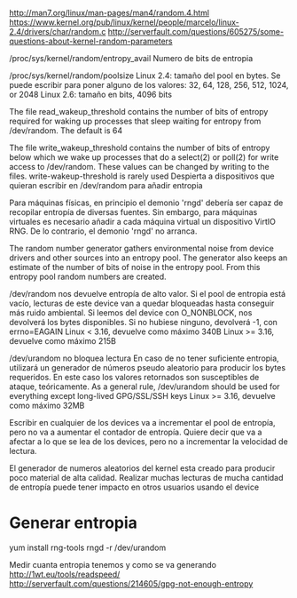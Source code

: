 http://man7.org/linux/man-pages/man4/random.4.html
https://www.kernel.org/pub/linux/kernel/people/marcelo/linux-2.4/drivers/char/random.c
http://serverfault.com/questions/605275/some-questions-about-kernel-random-parameters

/proc/sys/kernel/random/entropy_avail
Numero de bits de entropia

/proc/sys/kernel/random/poolsize
Linux 2.4: tamaño del pool en bytes. Se puede escribir para poner alguno de los valores: 32, 64, 128, 256, 512, 1024, or 2048
Linux 2.6: tamaño en bits, 4096 bits

The file read_wakeup_threshold contains the number of bits of entropy required for waking up processes that sleep waiting for entropy from /dev/random. The default is 64

The file write_wakeup_threshold contains the number of bits of entropy below which we wake up processes that do a select(2) or poll(2) for write access to /dev/random. These values can be changed by writing to the files.
write-wakeup-threshold is rarely used
Despierta a dispositivos que quieran escribir en /dev/random para añadir entropia




Para máquinas físicas, en principio el demonio 'rngd' debería ser capaz de recopilar entropía de diversas fuentes. Sin embargo, para máquinas virtuales es necesario añadir a cada máquina virtual un dispositivo VirtIO RNG. De lo contrario, el demonio 'rngd' no arranca.



The random number generator gathers environmental noise from device drivers and other sources into an entropy pool. The generator also keeps an estimate of the number of bits of noise in the entropy pool. From this entropy pool random numbers are created.

/dev/random
nos devuelve entropía de alto valor.
Si el pool de entropia está vacío, lecturas de este device van a quedar bloqueadas hasta conseguir más ruido ambiental.
Si leemos del device con O_NONBLOCK, nos devolverá los bytes disponibles. Si no hubiese ninguno, devolverá -1, con errno=EAGAIN
Linux < 3.16, devuelve como máximo 340B
Linux >= 3.16, devuelve como máximo 215B

/dev/urandom
no bloquea lectura
En caso de no tener suficiente entropia, utilizará un generador de números pseudo aleatorio para producir los bytes requeridos.
En este caso los valores retornados son susceptibles de ataque, teóricamente.
As a general rule, /dev/urandom should be used for everything except long-lived GPG/SSL/SSH keys
Linux >= 3.16, devuelve como máximo 32MB


Escribir en cualquier de los devices va a incrementar el pool de entropía, pero no va a aumentar el contador de entropía.
Quiere decir que va a afectar a lo que se lea de los devices, pero no a incrementar la velocidad de lectura.

El generador de numeros aleatorios del kernel esta creado para producir poco material de alta calidad.
Realizar muchas lecturas de mucha cantidad de entropía puede tener impacto en otros usuarios usando el device




# Generar entropia
yum install rng-tools
rngd -r /dev/urandom


Medir cuanta entropia tenemos y como se va generando
http://1wt.eu/tools/readspeed/
http://serverfault.com/questions/214605/gpg-not-enough-entropy
